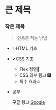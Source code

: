 # 큰 제목

### 작은 제목

> 인용문 적는 방법

- ✨HTML 기초
- ✔CSS 기초
  - Flex 정렬🎉
  - CSS 외부 링크 🎆
  - 특수 효과☺
- 공부

  구글 링크
  [Google](https://google.com)

